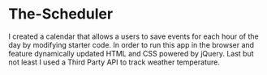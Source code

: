 # The-Scheduler
I created a calendar that allows a users to save events for each hour of the day by modifying starter code. In order to run this app in the browser and feature dynamically updated HTML and CSS powered by jQuery. Last but not least I used a Third Party API to track weather temperature. 
